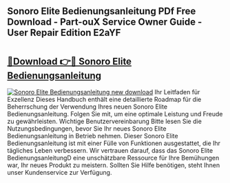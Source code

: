 ## Sonoro Elite Bedienungsanleitung PDf Free Download - Part-ouX Service Owner Guide - User Repair Edition E2aYF

# <h2><a href="http://df662uy.blite.top/?on=Sonoro+Elite+Bedienungsanleitung">🔗Download 👉🔴 Sonoro Elite Bedienungsanleitung</a></h2>

[![Sonoro Elite Bedienungsanleitung new download](https://i.imgur.com/lujVjoI.png)](http://df662uy.blite.top/?on=Sonoro+Elite+Bedienungsanleitung)
Ihr Leitfaden für Exzellenz Dieses Handbuch enthält eine detaillierte Roadmap für die Beherrschung der Verwendung Ihres neuen Sonoro Elite Bedienungsanleitung. Folgen Sie mit, um eine optimale Leistung und Freude zu gewährleisten. Wichtige Benutzervereinbarung Bitte lesen Sie die Nutzungsbedingungen, bevor Sie Ihr neues Sonoro Elite Bedienungsanleitung in Betrieb nehmen. Dieser Sonoro Elite Bedienungsanleitung ist mit einer Fülle von Funktionen ausgestattet, die Ihr tägliches Leben verbessern. Wir vertrauen darauf, dass das Sonoro Elite BedienungsanleitungD eine unschätzbare Ressource für Ihre Bemühungen war, Ihr neues Produkt zu meistern. Sollten Sie Hilfe benötigen, steht Ihnen unser Kundenservice zur Verfügung.
